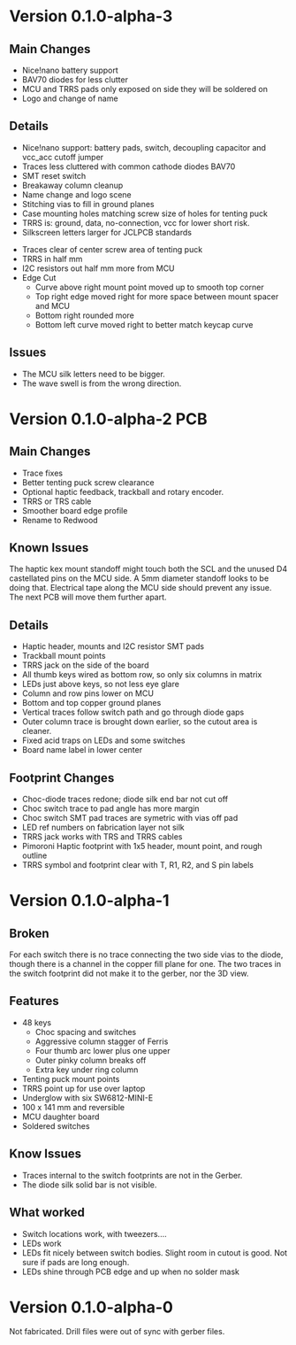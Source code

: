 
# Version 0.1.0-alpha-3

## Main Changes

- Nice!nano battery support
- BAV70 diodes for less clutter
- MCU and TRRS pads only exposed on side they will be soldered on
- Logo and change of name

## Details

- Nice!nano support: battery pads, switch, decoupling capacitor and vcc_acc cutoff jumper
- Traces less cluttered with common cathode diodes BAV70
- SMT reset switch
- Breakaway column cleanup
- Name change and logo scene
- Stitching vias to fill in ground planes
- Case mounting holes matching screw size of holes for tenting puck
- TRRS is: ground, data, no-connection, vcc for lower short risk.
- Silkscreen letters larger for JCLPCB standards
+ Traces clear of center screw area of tenting puck
+ TRRS in half mm
+ I2C resistors out half mm more from MCU
+ Edge Cut
    + Curve above right mount point moved up to smooth top corner
    + Top right edge moved right for more space between mount spacer and MCU
    + Bottom right rounded more
    + Bottom left curve moved right to better match keycap curve

## Issues

- The MCU silk letters need to be bigger.
- The wave swell is from the wrong direction.

# Version 0.1.0-alpha-2 PCB  

## Main Changes

- Trace fixes
- Better tenting puck screw clearance
- Optional haptic feedback, trackball and rotary encoder.
- TRRS or TRS cable
- Smoother board edge profile
- Rename to Redwood

## Known Issues

The haptic kex mount standoff might touch both the SCL and the unused D4 castellated pins on the MCU side. A 5mm diameter standoff looks to be doing that. Electrical tape along the MCU side should prevent any issue. The next PCB will move them further apart.

## Details

- Haptic header, mounts and I2C resistor SMT pads
- Trackball mount points
- TRRS jack on the side of the board
- All thumb keys wired as bottom row, so only six columns in matrix
- LEDs just above keys, so not less eye glare
- Column and row pins lower on MCU
- Bottom and top copper ground planes
- Vertical traces follow switch path and go through diode gaps
- Outer column trace is brought down earlier, so the cutout area is cleaner.
- Fixed acid traps on LEDs and some switches
- Board name label in lower center

## Footprint Changes
- Choc-diode traces redone; diode silk end bar not cut off
- Choc switch trace to pad angle has more margin  
- Choc switch SMT pad traces are symetric with vias off pad
- LED ref numbers on fabrication layer not silk
- TRRS jack works with TRS and TRRS cables
- Pimoroni Haptic footprint with 1x5 header, mount point, and rough outline
- TRRS symbol and footprint clear with T, R1, R2, and S pin labels


# Version 0.1.0-alpha-1

## Broken

For each switch there is no trace connecting the two side vias to the diode, though there is a channel in the copper fill plane for one. The two traces in the switch footprint did not make it to the gerber, nor the 3D view.

## Features

- 48 keys
	- Choc spacing and switches
	- Aggressive column stagger of Ferris
	- Four thumb arc lower plus one upper
	- Outer pinky column breaks off
	- Extra key under ring column
- Tenting puck mount points
- TRRS point up for use over laptop
- Underglow with six SW6812-MINI-E
- 100 x 141 mm and reversible
- MCU daughter board
- Soldered switches

## Know Issues

- Traces internal to the switch footprints are not in the Gerber.
- The diode silk solid bar is not visible.

## What worked

- Switch locations work, with tweezers....
- LEDs work
- LEDs fit nicely between switch bodies. Slight room in cutout is good. Not sure if pads are long enough.
- LEDs shine through PCB edge and up when no solder mask


# Version 0.1.0-alpha-0

Not fabricated. Drill files were out of sync with gerber files.
